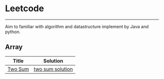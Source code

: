 # Leetcode

---
Aim to familiar with algorithm and datastructure implement by Java and python.

## Array

| Title   | Solution   |
|---------|------------|
|    [Two Sum]( https://leetcode.com/problems/two-sum/)   |    [two sum solution](https://github.com/EvanLyu732/Leetcode/blob/master/Array/TwoSum.java)|

